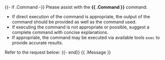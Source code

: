 {{- if .Command -}}
Please assist with the **{{ .Command }}** command.

- If direct execution of the command is appropriate, the output of the command should be provided as well as the command used.
- If executing the command is not appropriate or possible, suggest a complete command with concise explanations.
- If appropriate, the command may be executed via available tools `exec` to provide accurate results.

Refer to the request below:
{{- end}}
{{ .Message }}
